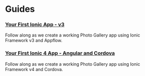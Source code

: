 # Guides

### [Your First Ionic App - v3](guides/first-app-v3/intro.md)
Follow along as we create a working Photo Gallery app using Ionic Framework v3 and Appflow.

### [Your First Ionic 4 App - Angular and Cordova](guides/first-app-v4/intro.md)
Follow along as we create a working Photo Gallery app using Ionic Framework v4 and Cordova.
